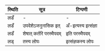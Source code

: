 | स्थिति | सूत्र | टिप्पणी |
| ----- | ------- | ------ |
| लडँ | - | - |
| लडँ | उपदेशेऽजनुनासिक इत् | अँ-इत्यस्य इत्संज्ञा |
| लडँ | शेषात् कर्तरि परस्मैपदम् | इति परस्मैपदम् |
| लड् | तस्य लोपः | इत्संज्ञकस्य लोपः |
